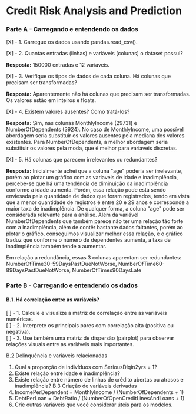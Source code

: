 # Credit Risk Analysis and Prediction

### Parte A - Carregando e entendendo os dados

[X] - 1. Carregue os dados usando pandas.read_csv().

[X] - 2. Quantas entradas (linhas) e variáveis (colunas) o dataset possui?

<p><b>Resposta:</b> 150000 entradas e 12 variáveis.</p>

[X] - 3. Verifique os tipos de dados de cada coluna. Há colunas que precisam ser
transformadas?
<p><b>Resposta:</b> Aparentemente não há colunas que precisam ser transformadas. Os valores estão em inteiros e floats.</p>

[X] - 4. Existem valores ausentes? Como tratá-los?
<p><b>Resposta:</b> Sim, nas colunas MonthlyIncome (29731) e NumberOfDependents (3924). No caso de MonthlyIncome, uma possível abordagem seria substituir os valores ausentes pela mediana dos valores existentes. Para NumberOfDependents, a melhor abordagem seria substituir os valores pela moda, que é melhor para variaveis discretas.</p>

[X] - 5. Há colunas que parecem irrelevantes ou redundantes?
<p><b>Resposta:</b> Inicialmente achei que a coluna "age" poderia ser irrelevante, porém ao plotar um gráfico com as variaveis de idade e inadimplência, percebe-se que há uma tendência de diminuição da inadimplência conforme a idade aumenta. Porém, essa relação pode está sendo enviesada pela quantidade de dados que foram registrados, tendo em vista que a menor quantidade de registros é entre 20 e 29 anos e corresponde a maior taxa de inadimplência. De qualquer forma, a coluna "age" pode ser considerada relevante para a análise. Além da variável NumberOfDependents que também parece não ter uma relação tão forte com a inadimplência, além de contêr bastante dados faltantes, porém ao plotar o gráfico, conseguimos visualizar melhor essa relação, e o gráfico traduz que conforme o número de dependentes aumenta, a taxa de inadimplência também tende a aumentar.</p>
<p> Em relação a redundância, essas 3 colunas aparentam ser redundantes: NumberOfTime30-59DaysPastDueNotWorse, NumberOfTime60-89DaysPastDueNotWorse, NumberOfTimes90DaysLate</p>


### Parte B - Carregando e entendendo os dados

#### B.1. Há correlação entre as variáveis?

[ ] - 1. Calcule e visualize a matriz de correlação entre as variáveis numéricas.  
[ ] - 2. Interprete os principais pares com correlação alta (positiva ou negativa).  
[ ] - 3. Use também uma matriz de dispersão (pairplot) para observar relações visuais
entre as variáveis mais importantes.

B.2 Delinquência e variáveis relacionadas
1. Qual a proporção de indivíduos com SeriousDlqin2yrs = 1?
2. Existe relação entre idade e inadimplência?
3. Existe relação entre número de linhas de crédito abertas ou atrasos e
inadimplência?
B.3 Criação de variáveis derivadas
1. IncomePerDependent = MonthlyIncome / (NumberOfDependents + 1)
2. DebtPerLoan = DebtRatio / (NumberOfOpenCreditLinesAndLoans + 1)
3. Crie outras variáveis que você considerar úteis para os modelos.